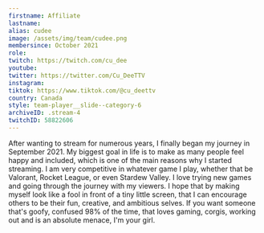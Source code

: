 ```yaml
---
firstname: Affiliate
lastname:
alias: cudee
image: /assets/img/team/cudee.png
membersince: October 2021
role: 
twitch: https://twitch.com/cu_dee
youtube:
twitter: https://twitter.com/Cu_DeeTTV
instagram:
tiktok: https://www.tiktok.com/@cu_deettv
country: Canada
style: team-player__slide--category-6
archiveID: .stream-4
twitchID: 58822606 
---
```

After wanting to stream for numerous years, I finally began my journey in September 2021. My biggest goal in life is to make as many people feel happy and included, which is one of the main reasons why I started streaming. I am very competitive in whatever game I play, whether that be Valorant, Rocket League, or even Stardew Valley. I love trying new games and going through the journey with my viewers. I hope that by making myself look like a fool in front of a tiny little screen, that I can encourage others to be their fun, creative, and ambitious selves. If you want someone that's goofy, confused 98% of the time, that loves gaming, corgis, working out and is an absolute menace, I'm your girl.